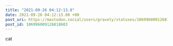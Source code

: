 ```yaml
---
title: "2021-09-26 04:12:13.8"
date: 2021-09-26 04:12:13.80 +00
post_uri: https://mastodon.social/users/gravely/statuses/106996009126818603
post_id: 106996009126818603
---
```

cat


